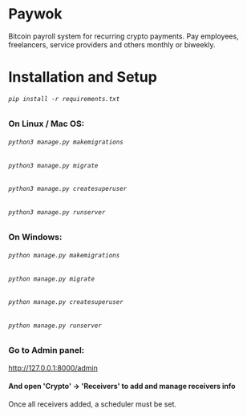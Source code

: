 # Paywok
Bitcoin payroll system for recurring crypto payments. Pay employees, freelancers, service providers and others monthly or biweekly.

# Installation and Setup
###### `pip install -r requirements.txt`

### On Linux / Mac OS:
###### `python3 manage.py makemigrations`
###### `python3 manage.py migrate`
###### `python3 manage.py createsuperuser`
###### `python3 manage.py runserver`

### On Windows:
###### `python manage.py makemigrations`
###### `python manage.py migrate`
###### `python manage.py createsuperuser`
###### `python manage.py runserver`

### Go to Admin panel:

http://127.0.0.1:8000/admin

#### And open 'Crypto' -> 'Receivers' to add and manage receivers info
Once all receivers added, a scheduler must be set. 

